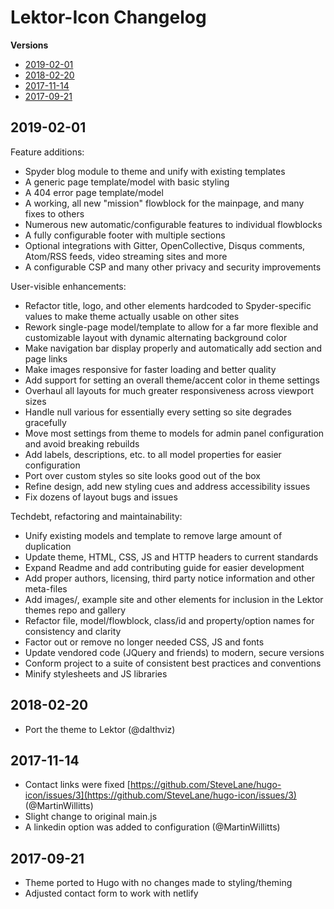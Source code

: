 # Lektor-Icon Changelog

<!-- markdownlint-disable -->
<!-- START doctoc generated TOC please keep comment here to allow auto update -->
<!-- DON'T EDIT THIS SECTION, INSTEAD RE-RUN doctoc TO UPDATE -->
**Versions**

- [2019-02-01](#2019-02-01)
- [2018-02-20](#2018-02-20)
- [2017-11-14](#2017-11-14)
- [2017-09-21](#2017-09-21)

<!-- END doctoc generated TOC please keep comment here to allow auto update -->
<!-- markdownlint-restore -->


## 2019-02-01

Feature additions:

* Spyder blog module to theme and unify with existing templates
* A generic page template/model with basic styling
* A 404 error page template/model
* A working, all new "mission" flowblock for the mainpage, and many fixes to others
* Numerous new automatic/configurable features to individual flowblocks
* A fully configurable footer with multiple sections
* Optional integrations with Gitter, OpenCollective, Disqus comments, Atom/RSS feeds, video streaming sites and more
* A configurable CSP and many other privacy and security improvements

User-visible enhancements:

* Refactor title, logo, and other elements hardcoded to Spyder-specific values to make theme actually usable on other sites
* Rework single-page model/template to allow for a far more flexible and customizable layout with dynamic alternating background color
* Make navigation bar display properly and automatically add section and page links
* Make images responsive for faster loading and better quality
* Add support for setting an overall theme/accent color in theme settings
* Overhaul all layouts for much greater responsiveness across viewport sizes
* Handle null various for essentially every setting so site degrades gracefully
* Move most settings from theme to models for admin panel configuration and avoid breaking rebuilds
* Add labels, descriptions, etc. to all model properties for easier configuration
* Port over custom styles so site looks good out of the box
* Refine design, add new styling cues and address accessibility issues
* Fix dozens of layout bugs and issues

Techdebt, refactoring and maintainability:

* Unify existing models and template to remove large amount of duplication
* Update theme, HTML, CSS, JS and HTTP headers to current standards
* Expand Readme and add contributing guide for easier development
* Add proper authors, licensing, third party notice information and other meta-files
* Add images/, example site and other elements for inclusion in the Lektor themes repo and gallery
* Refactor file, model/flowblock, class/id and property/option names for consistency and clarity
* Factor out or remove no longer needed CSS, JS and fonts
* Update vendored code (JQuery and friends) to modern, secure versions
* Conform project to a suite of consistent best practices and conventions
* Minify stylesheets and JS libraries


## 2018-02-20

* Port the theme to Lektor (@dalthviz)


## 2017-11-14

* Contact links were fixed [https://github.com/SteveLane/hugo-icon/issues/3](https://github.com/SteveLane/hugo-icon/issues/3) (@MartinWillitts)
* Slight change to original main.js
* A linkedin option was added to configuration (@MartinWillitts)


## 2017-09-21

* Theme ported to Hugo with no changes made to styling/theming
* Adjusted contact form to work with netlify
